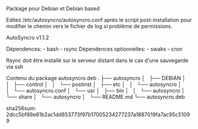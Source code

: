 Package pour Debian et Debian based

Editez /etc/autosyncro/autosyncro.conf après le script post-installation pour modifier le chemin vers le fichier de log
si problème de permissions.

AutoSyncro v1.1.2

Dépendences:    - bash
                - rsync
Dépendences optionnelles:   - swaks
                            - cron

Rsync doit être installé sur le serveur distant dans le cas d'une sauvegarde via ssh

Contenu du package autosyncro.deb
.
├── autosyncro
│   ├── DEBIAN
│   │   ├── control
│   │   └── postinst
│   ├── etc
│   │   └── autosyncro
│   │       └── autosyncro.conf
│   └── usr
│       ├── bin
│       │   └── autosyncro
│       └── share
│           └── autosyncro
│               └── README.md
└── autosyncro.deb

sha256sum:
2dcc5bf88e61b2ac1dd853773f97b17005234277237a1887019fa7ac95c51099